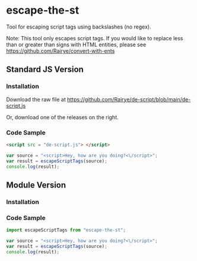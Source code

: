 # escape-the-st

Tool for escaping script tags using backslashes (no regex). 

Note: This tool only escapes script tags. If you would like to replace less than or greater than signs with HTML entities, please see https://github.com/Rairye/convert-with-ents

## Standard JS Version 

### Installation

Download the raw file at https://github.com/Rairye/de-script/blob/main/de-script.js

Or, download one of the releases on the right.

### Code Sample

```html
<script src = "de-script.js"> </script>
```
```javascript
var source = "<script>Hey, how are you doing?<\/script>";
var result = escapeScriptTags(source);
console.log(result);
```
## Module Version 

### Installation

### Code Sample

```javascript
import escapeScriptTags from "escape-the-st";

var source = "<script>Hey, how are you doing?<\/script>";
var result = escapeScriptTags(source);
console.log(result);
```
